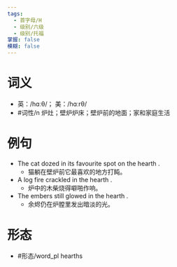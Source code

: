 ```yaml
---
tags:
  - 首字母/H
  - 级别/六级
  - 级别/托福
掌握: false
模糊: false
---
```

# 词义
- 英：/hɑːθ/； 美：/hɑːrθ/
- #词性/n  炉灶；壁炉炉床；壁炉前的地面；家和家庭生活
# 例句
- The cat dozed in its favourite spot on the hearth .
	- 猫躺在壁炉前它最喜欢的地方打盹。
- A log fire crackled in the hearth .
	- 炉中的木柴烧得噼啪作响。
- The embers still glowed in the hearth .
	- 余烬仍在炉膛里发出暗淡的光。
# 形态
- #形态/word_pl hearths
